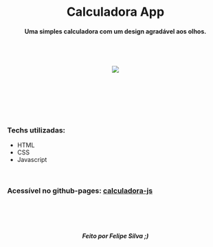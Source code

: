 <h1 align="center">Calculadora App</h1>
<h4 align="center">Uma simples calculadora com um design agradável aos olhos.</h4>
<br>
<br>
<h6 align="center">
  <img src="https://i.imgur.com/pyUuFaU.gif">
</h6>

<br>
<br>
<br>
<br>

<h3>Techs utilizadas:</h3>
  
  - HTML
  - CSS
  - Javascript

<br>

<h3>Acessível no github-pages: <a target="_blank" href="https://felpssc.github.io/calculadora-js/">calculadora-js</a> </h3> 

<br>
<br>
<br>

<h5 align="center">Feito por Felipe Silva ;)</h5>